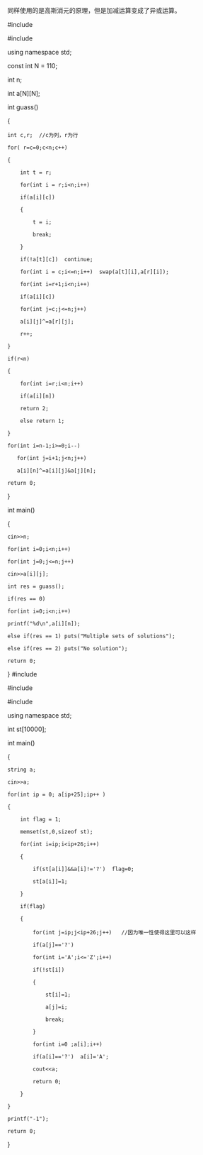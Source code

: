 同样使用的是高斯消元的原理，但是加减运算变成了异或运算。

#include<iostream>
  
#include<algorithm>

using namespace std;

const int N = 110;
  
int n;
  
int a[N][N];
  
int guass()
  
{
  
    int c,r;  //c为列，r为行
    
    for( r=c=0;c<n;c++)
                     
    {
                        
        int t = r;
                        
        for(int i = r;i<n;i++)
  
        if(a[i][c])
  
        {
  
            t = i;
  
            break;
  
        }
        
        if(!a[t][c])  continue;
        
        for(int i = c;i<=n;i++)  swap(a[t][i],a[r][i]);
        
        for(int i=r+1;i<n;i++) 
  
        if(a[i][c])
  
        for(int j=c;j<=n;j++)
                             
        a[i][j]^=a[r][j];
        
        r++;
                             
    }
                             
    if(r<n)
  
    {
  
        for(int i=r;i<n;i++)
                             
        if(a[i][n])
                             
        return 2;
    
        else return 1;
                             
    }
    
    for(int i=n-1;i>=0;i--)
  
       for(int j=i+1;j<n;j++)
                              
       a[i][n]^=a[i][j]&a[j][n];
    
    return 0;
                              
}
                              
int main()
                              
{
                              
    cin>>n;
    
    for(int i=0;i<n;i++)  
                         
    for(int j=0;j<=n;j++)
  
    cin>>a[i][j];
    
    int res = guass();
    
    if(res == 0)
  
    for(int i=0;i<n;i++)
                         
    printf("%d\n",a[i][n]);
    
    else if(res == 1) puts("Multiple sets of solutions");
    
    else if(res == 2) puts("No solution");
                         
    return 0;
                         
}
#include <iostream>
  
#include <cstring>
  
#include <algorithm>

using namespace std;

int st[10000];

int main()
  
{
  
    string a;
  
    cin>>a;
  
    for(int ip = 0; a[ip+25];ip++ )
  
    {
  
        int flag = 1;
  
        memset(st,0,sizeof st);
  
        for(int i=ip;i<ip+26;i++)
                                  
        {
                                  
            if(st[a[i]]&&a[i]!='?')  flag=0;
                                  
            st[a[i]]=1;
                                  
        }
        
        if(flag)
                                  
        {
                                  
            for(int j=ip;j<ip+26;j++)   //因为唯一性使得这里可以这样
  
            if(a[j]=='?')
  
            for(int i='A';i<='Z';i++)
                                  
            if(!st[i])
                                  
            {
                                  
                st[i]=1;
                                  
                a[j]=i;
                                  
                break;
                                  
            }
                                  
            for(int i=0 ;a[i];i++)
                                  
            if(a[i]=='?')  a[i]='A';
            
            cout<<a;
                    
            return 0;
                    
        }
                    
    }
                    
    printf("-1");
                    
    return 0;
                    
}
